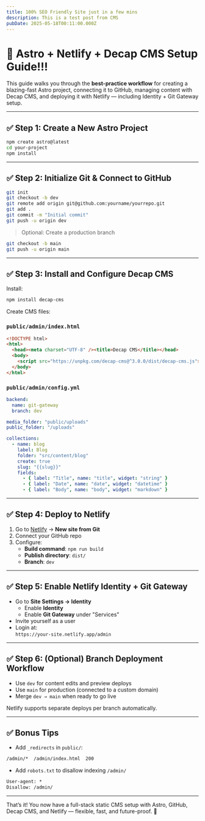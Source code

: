 ```yaml
---
title: 100% SEO Friendly Site just in a few mins
description: This is a test post from CMS
pubDate: 2025-05-18T00:11:00.000Z
---
```

# 🚀 Astro + Netlify + Decap CMS Setup Guide!!!

This guide walks you through the **best-practice workflow** for creating a blazing-fast Astro project, connecting it to GitHub, managing content with Decap CMS, and deploying it with Netlify — including Identity + Git Gateway setup.

---

## ✅ Step 1: Create a New Astro Project

```bash
npm create astro@latest
cd your-project
npm install
```

---

## ✅ Step 2: Initialize Git & Connect to GitHub

```bash
git init
git checkout -b dev
git remote add origin git@github.com:yourname/yourrepo.git
git add .
git commit -m "Initial commit"
git push -u origin dev
```

> Optional: Create a production branch

```bash
git checkout -b main
git push -u origin main
```

---

## ✅ Step 3: Install and Configure Decap CMS

Install:

```bash
npm install decap-cms
```

Create CMS files:

### `public/admin/index.html`

```html
<!DOCTYPE html>
<html>
  <head><meta charset="UTF-8" /><title>Decap CMS</title></head>
  <body>
    <script src="https://unpkg.com/decap-cms@^3.0.0/dist/decap-cms.js"></script>
  </body>
</html>
```

### `public/admin/config.yml`

```yaml
backend:
  name: git-gateway
  branch: dev

media_folder: "public/uploads"
public_folder: "/uploads"

collections:
  - name: blog
    label: Blog
    folder: "src/content/blog"
    create: true
    slug: "{{slug}}"
    fields:
      - { label: "Title", name: "title", widget: "string" }
      - { label: "Date", name: "date", widget: "datetime" }
      - { label: "Body", name: "body", widget: "markdown" }
```

---

## ✅ Step 4: Deploy to Netlify

1. Go to [Netlify](https://app.netlify.com/) → **New site from Git**
2. Connect your GitHub repo
3. Configure:
   - **Build command**: `npm run build`
   - **Publish directory**: `dist/`
   - **Branch**: `dev`

---

## ✅ Step 5: Enable Netlify Identity + Git Gateway

- Go to **Site Settings → Identity**
  - Enable **Identity**
  - Enable **Git Gateway** under "Services"
- Invite yourself as a user
- Login at:  
  `https://your-site.netlify.app/admin`

---

## ✅ Step 6: (Optional) Branch Deployment Workflow

- Use `dev` for content edits and preview deploys
- Use `main` for production (connected to a custom domain)
- Merge `dev → main` when ready to go live

Netlify supports separate deploys per branch automatically.

---

## ✅ Bonus Tips

- Add `_redirects` in `public/`:

```txt
/admin/*  /admin/index.html  200
```

- Add `robots.txt` to disallow indexing `/admin/`

```txt
User-agent: *
Disallow: /admin/
```

---

That’s it! You now have a full-stack static CMS setup with Astro, GitHub, Decap CMS, and Netlify — flexible, fast, and future-proof. 💪
